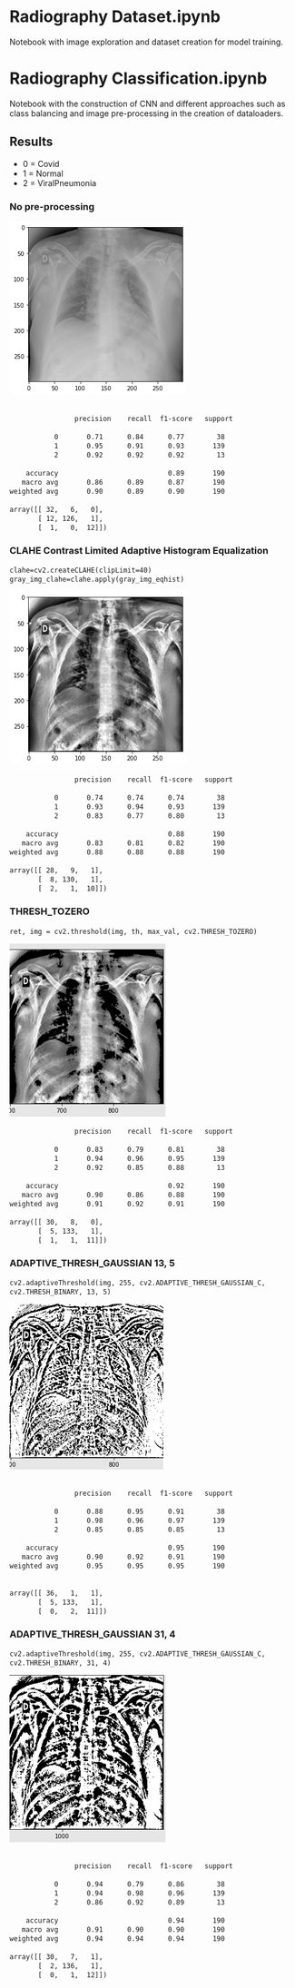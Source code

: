 # Radiography Dataset.ipynb
Notebook with image exploration and dataset creation for model training.

# Radiography Classification.ipynb
Notebook with the construction of CNN and different approaches such as class balancing and image pre-processing in the creation of dataloaders.

## Results

- 0 = Covid
- 1 = Normal
- 2 = ViralPneumonia


### No pre-processing

<img src="output/radiography_normal.png">


``` 

                precision    recall  f1-score   support

           0       0.71      0.84      0.77        38
           1       0.95      0.91      0.93       139
           2       0.92      0.92      0.92        13

    accuracy                           0.89       190
   macro avg       0.86      0.89      0.87       190
weighted avg       0.90      0.89      0.90       190

array([[ 32,   6,   0],
       [ 12, 126,   1],
       [  1,   0,  12]])

``` 

### CLAHE Contrast Limited Adaptive Histogram Equalization

```
clahe=cv2.createCLAHE(clipLimit=40)
gray_img_clahe=clahe.apply(gray_img_eqhist)
```

<img src="output/radiography_clahe.png">

``` 
                precision    recall  f1-score   support

           0       0.74      0.74      0.74        38
           1       0.93      0.94      0.93       139
           2       0.83      0.77      0.80        13

    accuracy                           0.88       190
   macro avg       0.83      0.81      0.82       190
weighted avg       0.88      0.88      0.88       190

array([[ 28,   9,   1],
       [  8, 130,   1],
       [  2,   1,  10]])

``` 

### THRESH_TOZERO

```
ret, img = cv2.threshold(img, th, max_val, cv2.THRESH_TOZERO)
``` 

<img src="output/radiography_thresh2zero.png">

``` 
                precision    recall  f1-score   support

           0       0.83      0.79      0.81        38
           1       0.94      0.96      0.95       139
           2       0.92      0.85      0.88        13

    accuracy                           0.92       190
   macro avg       0.90      0.86      0.88       190
weighted avg       0.91      0.92      0.91       190

array([[ 30,   8,   0],
       [  5, 133,   1],
       [  1,   1,  11]])
```


### ADAPTIVE_THRESH_GAUSSIAN 13, 5

```
cv2.adaptiveThreshold(img, 255, cv2.ADAPTIVE_THRESH_GAUSSIAN_C, cv2.THRESH_BINARY, 13, 5)
``` 

<img src="output/radiography_adaptativethresh13-5.png">

``` 

                precision    recall  f1-score   support

           0       0.88      0.95      0.91        38
           1       0.98      0.96      0.97       139
           2       0.85      0.85      0.85        13

    accuracy                           0.95       190
   macro avg       0.90      0.92      0.91       190
weighted avg       0.95      0.95      0.95       190


array([[ 36,   1,   1],
       [  5, 133,   1],
       [  0,   2,  11]])

``` 


### ADAPTIVE_THRESH_GAUSSIAN 31, 4

```
cv2.adaptiveThreshold(img, 255, cv2.ADAPTIVE_THRESH_GAUSSIAN_C, cv2.THRESH_BINARY, 31, 4)
``` 

<img src="output/radiography_adaptativethresh31-4.png">

``` 

                precision    recall  f1-score   support

           0       0.94      0.79      0.86        38
           1       0.94      0.98      0.96       139
           2       0.86      0.92      0.89        13

    accuracy                           0.94       190
   macro avg       0.91      0.90      0.90       190
weighted avg       0.94      0.94      0.94       190

array([[ 30,   7,   1],
       [  2, 136,   1],
       [  0,   1,  12]])

``` 
